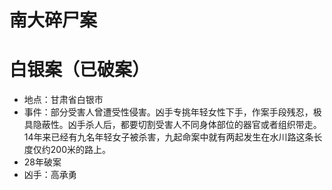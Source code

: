 

# 南大碎尸案





# 白银案（已破案）


- 地点：甘肃省白银市
- 事件：部分受害人曾遭受性侵害。凶手专挑年轻女性下手，作案手段残忍，极具隐蔽性。凶手杀人后，都要切割受害人不同身体部位的器官或者组织带走。14年来已经有九名年轻女子被杀害，九起命案中就有两起发生在水川路这条长度仅约200米的路上。
- 28年破案
- 凶手：高承勇